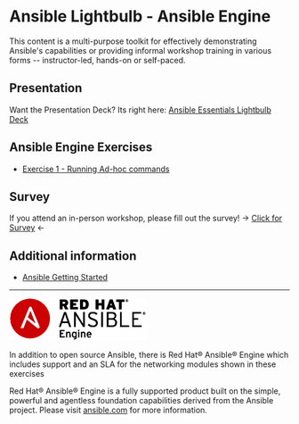 # Ansible Lightbulb - Ansible Engine

This content is a multi-purpose toolkit for effectively demonstrating Ansible's capabilities or providing informal workshop training in various forms -- instructor-led, hands-on or self-paced.

## Presentation
Want the Presentation Deck?  Its right here:
[Ansible Essentials Lightbulb Deck](../../decks/ansible-essentials.html)

## Ansible Engine Exercises

 - [Exercise 1 - Running Ad-hoc commands](1-adhoc)

## Survey
If you attend an in-person workshop, please fill out the survey!
-> [Click for Survey](http://bit.ly/net-lightbulb-survey) <-

## Additional information
 - [Ansible Getting Started](http://docs.ansible.com/ansible/latest/intro_getting_started.html)

 ---
 ![Ansible Red Hat Engine](ansible-engine-small.png)

 In addition to open source Ansible, there is Red Hat® Ansible® Engine which includes support and an SLA for the networking modules shown in these exercises

 Red Hat® Ansible® Engine is a fully supported product built on the simple, powerful and agentless foundation capabilities derived from the Ansible project.  Please visit [ansible.com](https://www.ansible.com/ansible-engine) for more information.
